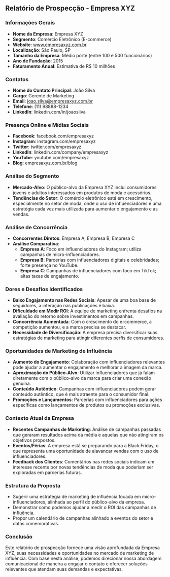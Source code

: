 ## Relatório de Prospecção - Empresa XYZ

### Informações Gerais
- **Nome da Empresa**: Empresa XYZ
- **Segmento**: Comércio Eletrônico (E-commerce)
- **Website**: www.empresaxyz.com.br
- **Localização**: São Paulo, SP
- **Tamanho da Empresa**: Médio porte (entre 100 e 500 funcionários)
- **Ano de Fundação**: 2015
- **Faturamento Anual**: Estimativa de R$ 10 milhões

### Contatos
- **Nome do Contato Principal**: João Silva
- **Cargo**: Gerente de Marketing
- **Email**: joao.silva@empresaxyz.com.br
- **Telefone**: (11) 98888-1234
- **LinkedIn**: linkedin.com/in/joaosilva

### Presença Online e Mídias Sociais
- **Facebook**: facebook.com/empresaxyz
- **Instagram**: instagram.com/empresaxyz
- **Twitter**: twitter.com/empresaxyz
- **LinkedIn**: linkedin.com/company/empresaxyz
- **YouTube**: youtube.com/empresaxyz
- **Blog**: empresaxyz.com.br/blog

### Análise do Segmento
- **Mercado-Alvo**: O público-alvo da Empresa XYZ inclui consumidores jovens e adultos interessados em produtos de moda e acessórios.
- **Tendências do Setor**: O comércio eletrônico está em crescimento, especialmente no setor de moda, onde o uso de influenciadores é uma estratégia cada vez mais utilizada para aumentar o engajamento e as vendas.

### Análise de Concorrência
- **Concorrentes Diretos**: Empresa A, Empresa B, Empresa C
- **Análise Comparativa**:
  - **Empresa A**: Foco em influenciadores do Instagram; utiliza campanhas de micro-influenciadores.
  - **Empresa B**: Parcerias com influenciadores digitais e celebridades; forte presença no YouTube.
  - **Empresa C**: Campanhas de influenciadores com foco em TikTok; altas taxas de engajamento.

### Dores e Desafios Identificados
- **Baixo Engajamento nas Redes Sociais**: Apesar de uma boa base de seguidores, a interação nas publicações é baixa.
- **Dificuldade em Medir ROI**: A equipe de marketing enfrenta desafios na avaliação do retorno sobre investimentos em campanhas.
- **Concorrência Aumentada**: Com o crescimento do e-commerce, a competição aumentou, e a marca precisa se destacar.
- **Necessidade de Diversificação**: A empresa precisa diversificar suas estratégias de marketing para atingir diferentes perfis de consumidores.

### Oportunidades de Marketing de Influência
- **Aumento do Engajamento**: Colaboração com influenciadores relevantes pode ajudar a aumentar o engajamento e melhorar a imagem da marca.
- **Aproximação do Público-Alvo**: Utilizar influenciadores que já falam diretamente com o público-alvo da marca para criar uma conexão genuína.
- **Conteúdo Autêntico**: Campanhas com influenciadores podem gerar conteúdo autêntico, que é mais atraente para o consumidor final.
- **Promoções e Lançamentos**: Parcerias com influenciadores para ações específicas como lançamentos de produtos ou promoções exclusivas.

### Contexto Atual da Empresa
- **Recentes Campanhas de Marketing**: Análise de campanhas passadas que geraram resultados acima da média e aquelas que não atingiram os objetivos propostos.
- **Eventos/Férias**: A empresa está se preparando para a Black Friday, o que representa uma oportunidade de alavancar vendas com o uso de influenciadores.
- **Feedback dos Clientes**: Comentários nas redes sociais indicam um interesse recente por novas tendências de moda que poderiam ser exploradas em parcerias futuras.

### Estrutura da Proposta
- Sugerir uma estratégia de marketing de influência focada em micro-influenciadores, alinhada ao perfil do público-alvo da empresa.
- Demonstrar como podemos ajudar a medir o ROI das campanhas de influência.
- Propor um calendário de campanhas alinhado a eventos do setor e datas comemorativas.

### Conclusão
Este relatório de prospecção fornece uma visão aprofundada da Empresa XYZ, suas necessidades e oportunidades no mercado de marketing de influência. Com base nesta análise, podemos direcionar nossa abordagem comunicacional de maneira a engajar o contato e oferecer soluções relevantes que atendam suas demandas e expectativas.